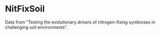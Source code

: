 # NitFixSoil
Data from "Testing the evolutionary drivers of nitrogen-fixing symbioses in challenging soil environments".
